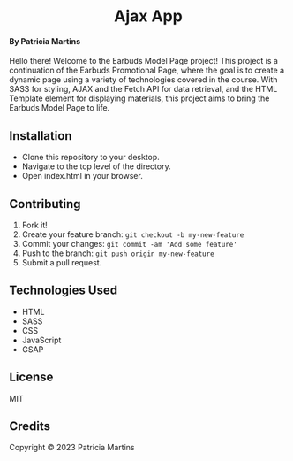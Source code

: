 <h1 align ="center">Ajax App</h1>

#### By Patricia Martins

Hello there!
Welcome to the Earbuds Model Page project! 
This project is a continuation of the Earbuds Promotional Page, where the goal is to create a dynamic page using a variety of technologies covered in the course. With SASS for styling, AJAX and the Fetch API for data retrieval, and the HTML Template element for displaying materials, this project aims to bring the Earbuds Model Page to life.


## Installation

* Clone this repository to your desktop.
* Navigate to the top level of the directory.
* Open index.html in your browser.

## Contributing

1. Fork it!
2. Create your feature branch: `git checkout -b my-new-feature`
3. Commit your changes: `git commit -am 'Add some feature'`
4. Push to the branch: `git push origin my-new-feature`
5. Submit a pull request.

## Technologies Used

* HTML
* SASS
* CSS
* JavaScript
* GSAP

## License

MIT

## Credits

Copyright &copy; 2023 Patricia Martins